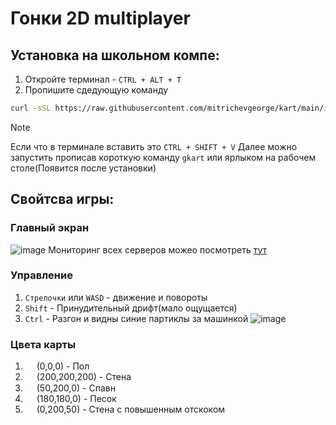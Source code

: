 # Гонки 2D multiplayer

## Установка на школьном компе:
1. Откройте терминал - `CTRL + ALT + T`
2. Пропишите сдедующую команду
```bash
curl -sSL https://raw.githubusercontent.com/mitrichevgeorge/kart/main/install.sh | bash
```
> [!Note]
> Если что в терминале вставить это `CTRL + SHIFT + V`
Далее можно запустить прописав короткую команду `gkart` или ярлыком на рабочем столе(Появится после установки)

## Свойтсва игры:
### Главный экран
![image](https://github.com/user-attachments/assets/aa6245a8-af7f-4dcd-bd3c-b48dda1294b5)
Мониторинг всех серверов можео посмотреть [тут](gkart.pythonanywhere.com)
### Управление
1. `Стрелочки` или `WASD` - движение и повороты
2. `Shift` - Принудительный дрифт(мало ощущается)
3. `Ctrl` - Разгон и видны синие партиклы за машинкой
   ![image](https://github.com/user-attachments/assets/914ef07f-85af-46f5-82fd-ff04f7f543f9)

### Цвета карты
1. <img src="https://github.com/user-attachments/assets/9e9c591d-1f9c-4c67-9645-f59558e787e8" style="height: 1em; width: 1em; vertical-align: middle;" /> (0,0,0) - Пол
2. <img src="https://github.com/user-attachments/assets/e8c7606f-ba60-48e7-900e-fe6c63467862" style="height: 1em; vertical-align: middle;" /> (200,200,200) - Стена
3. <img src="https://github.com/user-attachments/assets/4e452f41-556b-4e98-84f9-e61864ee77db" style="height: 1em; vertical-align: middle;" /> (50,200,0) - Спавн
4. <img src="https://github.com/user-attachments/assets/59b500a1-1bdb-4b86-8fe6-6c186491250b" style="height: 1em; vertical-align: middle;" /> (180,180,0) - Песок
5. <img src="https://github.com/user-attachments/assets/e47349ef-5270-44bf-9ca7-13bb6efe12bc" style="height: 1em; vertical-align: middle;" /> (0,200,50) - Стена с повышенным отскоком


 



